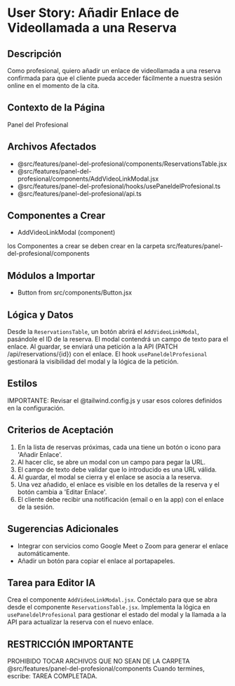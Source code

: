 # User Story: Añadir Enlace de Videollamada a una Reserva

## Descripción
Como profesional, quiero añadir un enlace de videollamada a una reserva confirmada para que el cliente pueda acceder fácilmente a nuestra sesión online en el momento de la cita.

## Contexto de la Página
Panel del Profesional

## Archivos Afectados
- @src/features/panel-del-profesional/components/ReservationsTable.jsx
- @src/features/panel-del-profesional/components/AddVideoLinkModal.jsx
- @src/features/panel-del-profesional/hooks/usePaneldelProfesional.ts
- @src/features/panel-del-profesional/api.ts

## Componentes a Crear
- AddVideoLinkModal (component)

 los Componentes a crear se deben crear en la carpeta src/features/panel-del-profesional/components

## Módulos a Importar
- Button from src/components/Button.jsx

## Lógica y Datos
Desde la `ReservationsTable`, un botón abrirá el `AddVideoLinkModal`, pasándole el ID de la reserva. El modal contendrá un campo de texto para el enlace. Al guardar, se enviará una petición a la API (PATCH /api/reservations/{id}) con el enlace. El hook `usePaneldelProfesional` gestionará la visibilidad del modal y la lógica de la petición.

## Estilos
IMPORTANTE: Revisar el @tailwind.config.js y usar esos colores definidos en la configuración.

## Criterios de Aceptación
1. En la lista de reservas próximas, cada una tiene un botón o icono para 'Añadir Enlace'.
2. Al hacer clic, se abre un modal con un campo para pegar la URL.
3. El campo de texto debe validar que lo introducido es una URL válida.
4. Al guardar, el modal se cierra y el enlace se asocia a la reserva.
5. Una vez añadido, el enlace es visible en los detalles de la reserva y el botón cambia a 'Editar Enlace'.
6. El cliente debe recibir una notificación (email o en la app) con el enlace de la sesión.

## Sugerencias Adicionales
- Integrar con servicios como Google Meet o Zoom para generar el enlace automáticamente.
- Añadir un botón para copiar el enlace al portapapeles.

## Tarea para Editor IA
Crea el componente `AddVideoLinkModal.jsx`. Conéctalo para que se abra desde el componente `ReservationsTable.jsx`. Implementa la lógica en `usePaneldelProfesional` para gestionar el estado del modal y la llamada a la API para actualizar la reserva con el nuevo enlace.


## RESTRICCIÓN IMPORTANTE
PROHIBIDO TOCAR ARCHIVOS QUE NO SEAN DE LA CARPETA @src/features/panel-del-profesional/components
 Cuando termines, escribe: TAREA COMPLETADA.
